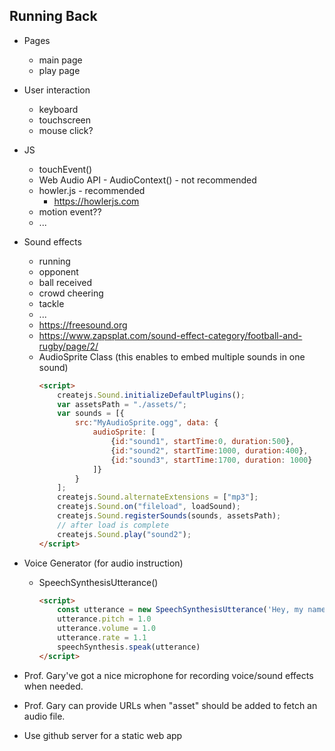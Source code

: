 ## Running Back

* Pages
    * main page
    * play page
    
* User interaction
    * keyboard
    * touchscreen
    * mouse click?

* JS
    * touchEvent()
    * Web Audio API - AudioContext() - not recommended
    * howler.js - recommended
        * https://howlerjs.com
    * motion event??
    * ...

* Sound effects
    * running
    * opponent
    * ball received
    * crowd cheering
    * tackle
    * ...
    * https://freesound.org
    * https://www.zapsplat.com/sound-effect-category/football-and-rugby/page/2/
    * AudioSprite Class (this enables to embed multiple sounds in one sound)
        ```HTML
        <script>
            createjs.Sound.initializeDefaultPlugins();
            var assetsPath = "./assets/";
            var sounds = [{
                src:"MyAudioSprite.ogg", data: {
                    audioSprite: [
                        {id:"sound1", startTime:0, duration:500},
                        {id:"sound2", startTime:1000, duration:400},
                        {id:"sound3", startTime:1700, duration: 1000}
                    ]}
                }
            ];
            createjs.Sound.alternateExtensions = ["mp3"];
            createjs.Sound.on("fileload", loadSound);
            createjs.Sound.registerSounds(sounds, assetsPath);
            // after load is complete
            createjs.Sound.play("sound2");
        </script>
        ```
    
* Voice Generator (for audio instruction)
    * SpeechSynthesisUtterance()
        ```HTML
        <script>
            const utterance = new SpeechSynthesisUtterance('Hey, my name is Kelly')
            utterance.pitch = 1.0
            utterance.volume = 1.0
            utterance.rate = 1.1
            speechSynthesis.speak(utterance)
        </script>
        ```
* Prof. Gary've got a nice microphone for recording voice/sound effects when needed.

* Prof. Gary can provide URLs when "asset" should be added to fetch an audio file.

* Use github server for a static web app
